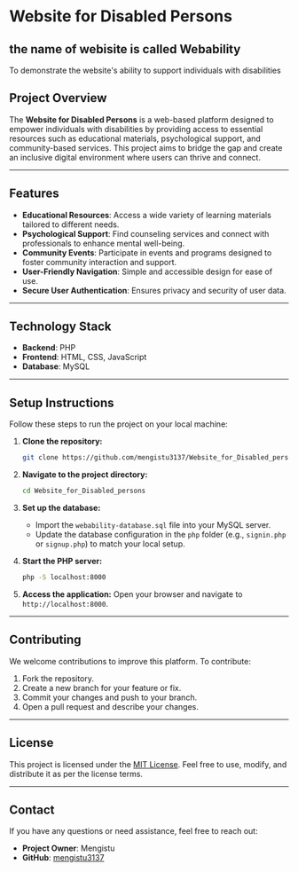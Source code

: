 
# **Website for Disabled Persons**
## the name of webisite is called Webability
To demonstrate the website's ability to support individuals with disabilities
## **Project Overview**
The **Website for Disabled Persons** is a web-based platform designed to empower individuals with disabilities by providing access to essential resources such as educational materials, psychological support, and community-based services. This project aims to bridge the gap and create an inclusive digital environment where users can thrive and connect.

---

## **Features**
- **Educational Resources**: Access a wide variety of learning materials tailored to different needs.
- **Psychological Support**: Find counseling services and connect with professionals to enhance mental well-being.
- **Community Events**: Participate in events and programs designed to foster community interaction and support.
- **User-Friendly Navigation**: Simple and accessible design for ease of use.
- **Secure User Authentication**: Ensures privacy and security of user data.

---

## **Technology Stack**
- **Backend**: PHP
- **Frontend**: HTML, CSS, JavaScript
- **Database**: MySQL

---

## **Setup Instructions**
Follow these steps to run the project on your local machine:

1. **Clone the repository:**
   ```bash
   git clone https://github.com/mengistu3137/Website_for_Disabled_persons.git
   ```
   
2. **Navigate to the project directory:**
   ```bash
   cd Website_for_Disabled_persons
   ```

3. **Set up the database:**
   - Import the `webability-database.sql` file into your MySQL server.
   - Update the database configuration in the `php` folder (e.g., `signin.php` or `signup.php`) to match your local setup.

4. **Start the PHP server:**
   ```bash
   php -S localhost:8000
   ```

5. **Access the application:**
   Open your browser and navigate to `http://localhost:8000`.

---

## **Contributing**
We welcome contributions to improve this platform. To contribute:
1. Fork the repository.
2. Create a new branch for your feature or fix.
3. Commit your changes and push to your branch.
4. Open a pull request and describe your changes.

---

## **License**
This project is licensed under the [MIT License](LICENSE). Feel free to use, modify, and distribute it as per the license terms.

---

## **Contact**
If you have any questions or need assistance, feel free to reach out:

- **Project Owner**: Mengistu  
- **GitHub**: [mengistu3137](https://github.com/mengistu3137)
